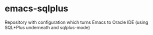 # emacs-sqlplus
Repository with configuration which turns Emacs to Oracle IDE (using SQL*Plus underneath and sqlplus-mode)

